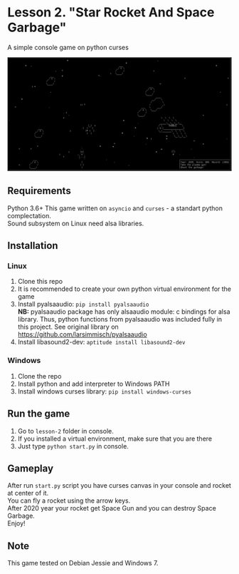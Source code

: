 # Lesson 2. "Star Rocket And Space Garbage"
A simple console game on python curses

 ![Game Screenshot](screenshot.png)

## Requirements
Python 3.6+
This game written on `asyncio` and `curses` - a standart python complectation.  
Sound subsystem on Linux need alsa libraries.  


## Installation
### Linux
1. Clone this repo
2. It is recommended to create your own python virtual environment for the game
3. Install pyalsaaudio: `pip install pyalsaaudio`  
**NB:** pyalsaaudio package has only alsaaudio module: c bindings for alsa library. Thus, python functions from pyalsaaudio was included fully in this project. See original library on https://github.com/larsimmisch/pyalsaaudio
4. Install libasound2-dev: `aptitude install libasound2-dev`

### Windows
1. Clone the repo
2. Install python and add interpreter to Windows PATH
3. Install windows curses library: `pip install windows-curses`


## Run the game
1. Go to `lesson-2` folder in console.
2. If you installed a virtual environment, make sure that you are there
3. Just type `python start.py` in console.


## Gameplay
After run `start.py` script you have curses canvas in your console and rocket at center of it.  
You can fly a rocket using the arrow keys.  
After 2020 year your rocket get Space Gun and you can destroy Space Garbage.  
Enjoy!


## Note
This game tested on Debian Jessie and Windows 7.  
